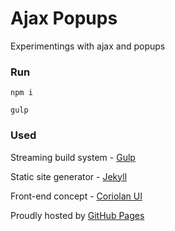 # Ajax Popups

Experimentings with ajax and popups

### Run

`npm i`

`gulp`

### Used

Streaming build system - [Gulp](http://gulpjs.com)

Static site generator - [Jekyll](https://jekyllrb.com)

Front-end concept - [Coriolan UI](http://coriolan-ui.github.io)

Proudly hosted by [GitHub Pages](https://pages.github.com)
